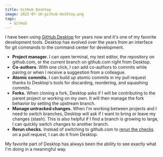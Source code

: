```yaml
---
title: GitHub Desktop
image: 2022-07-16-github-desktop.png
tags:
  - GitHub
---
```


I have been using [GitHub Desktop](https://desktop.github.com/) for years now and it's one of my favorite development tools. Desktop has evolved over the years from an interface for git commands to the command center for development.

- **Project manager.** I can open terminal, my text editor, the repository on github.com, or the current branch on github.com right from Desktop.
- **Co-authors**. With one click, I can add co-authors to commits while pairing or when I receive a suggestion from a colleague.
- **Atomic commits.** I can build up atomic commits in my pull request thanks to Desktop's tools for discarding, reordering, and squashing commits.
- **Forks.** When cloning a fork, Desktop asks if I will be contributing to the parent project or working on my own. It will then manage the fork behavior by setting the upstream branch.
- **Manage untracked changes.** When I'm working between projects and I need to switch branches, Desktop will ask if I want to bring or leave my changes (stash). This is also helpful if I find a branch is growing to large, I can quickly switch changes to another branch.
- **Rerun checks.** Instead of switching to github.com to [rerun the checks](https://docs.github.com/en/desktop/contributing-and-collaborating-using-github-desktop/working-with-your-remote-repository-on-github-or-github-enterprise/viewing-and-re-running-checks-in-github-desktop) on a pull request, I can do it from Desktop.

My favorite part of Desktop has always been the ability to see exactly what I'm doing in a meaningful way.
